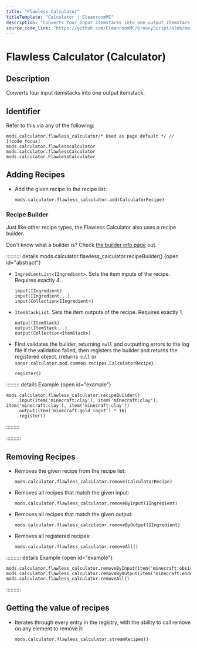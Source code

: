 ```yaml
---
title: "Flawless Calculator"
titleTemplate: "Calculator | CleanroomMC"
description: "Converts four input itemstacks into one output itemstack."
source_code_link: "https://github.com/CleanroomMC/GroovyScript/blob/master/src/main/java/com/cleanroommc/groovyscript/compat/mods/calculator/FlawlessCalculator.java"
---
```


# Flawless Calculator (Calculator)

## Description

Converts four input itemstacks into one output itemstack.

## Identifier

Refer to this via any of the following:

```groovy:no-line-numbers {1}
mods.calculator.flawless_calculator/* Used as page default */ // [!code focus]
mods.calculator.flawlesscalculator
mods.calculator.flawlessCalculator
mods.calculator.FlawlessCalculator
```


## Adding Recipes

- Add the given recipe to the recipe list:

    ```groovy:no-line-numbers
    mods.calculator.flawless_calculator.add(CalculatorRecipe)
    ```


### Recipe Builder

Just like other recipe types, the Flawless Calculator also uses a recipe builder.

Don't know what a builder is? Check [the builder info page](../../getting_started/builder.md) out.

:::::::::: details mods.calculator.flawless_calculator.recipeBuilder() {open id="abstract"}
- `IngredientList<IIngredient>`. Sets the item inputs of the recipe. Requires exactly 4.

    ```groovy:no-line-numbers
    input(IIngredient)
    input(IIngredient...)
    input(Collection<IIngredient>)
    ```

- `ItemStackList`. Sets the item outputs of the recipe. Requires exactly 1.

    ```groovy:no-line-numbers
    output(ItemStack)
    output(ItemStack...)
    output(Collection<ItemStack>)
    ```

- First validates the builder, returning `null` and outputting errors to the log file if the validation failed, then registers the builder and returns the registered object. (returns `null` or `sonar.calculator.mod.common.recipes.CalculatorRecipe`).

    ```groovy:no-line-numbers
    register()
    ```

::::::::: details Example {open id="example"}
```groovy:no-line-numbers
mods.calculator.flawless_calculator.recipeBuilder()
    .input(item('minecraft:clay'), item('minecraft:clay'), item('minecraft:clay'), item('minecraft:clay'))
    .output(item('minecraft:gold_ingot') * 16)
    .register()
```

:::::::::

::::::::::

## Removing Recipes

- Removes the given recipe from the recipe list:

    ```groovy:no-line-numbers
    mods.calculator.flawless_calculator.remove(CalculatorRecipe)
    ```

- Removes all recipes that match the given input:

    ```groovy:no-line-numbers
    mods.calculator.flawless_calculator.removeByInput(IIngredient)
    ```

- Removes all recipes that match the given output:

    ```groovy:no-line-numbers
    mods.calculator.flawless_calculator.removeByOutput(IIngredient)
    ```

- Removes all registered recipes:

    ```groovy:no-line-numbers
    mods.calculator.flawless_calculator.removeAll()
    ```

:::::::::: details Example {open id="example"}
```groovy:no-line-numbers
mods.calculator.flawless_calculator.removeByInput(item('minecraft:obsidian'))
mods.calculator.flawless_calculator.removeByOutput(item('minecraft:ender_pearl'))
mods.calculator.flawless_calculator.removeAll()
```

::::::::::

## Getting the value of recipes

- Iterates through every entry in the registry, with the ability to call remove on any element to remove it:

    ```groovy:no-line-numbers
    mods.calculator.flawless_calculator.streamRecipes()
    ```
